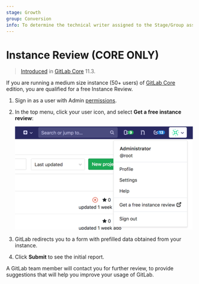 ```yaml
---
stage: Growth
group: Conversion
info: To determine the technical writer assigned to the Stage/Group associated with this page, see https://about.gitlab.com/handbook/engineering/ux/technical-writing/#designated-technical-writers
---
```


# Instance Review **(CORE ONLY)**

> [Introduced](https://gitlab.com/gitlab-org/gitlab-foss/-/merge_requests/6995) in [GitLab Core](https://about.gitlab.com/pricing/) 11.3.

If you are running a medium size instance (50+ users) of
[GitLab Core](https://about.gitlab.com/pricing/) edition, you are qualified for a
free Instance Review.

1. Sign in as a user with Admin [permissions](../user/permissions.md).
1. In the top menu, click your user icon, and select
   **Get a free instance review**:

   ![Instance Review button](img/instance_review_button.png)

1. GitLab redirects you to a form with prefilled data obtained from your instance.
1. Click **Submit** to see the initial report.

A GitLab team member will contact you for further review, to provide suggestions
that will help you improve your usage of GitLab.
